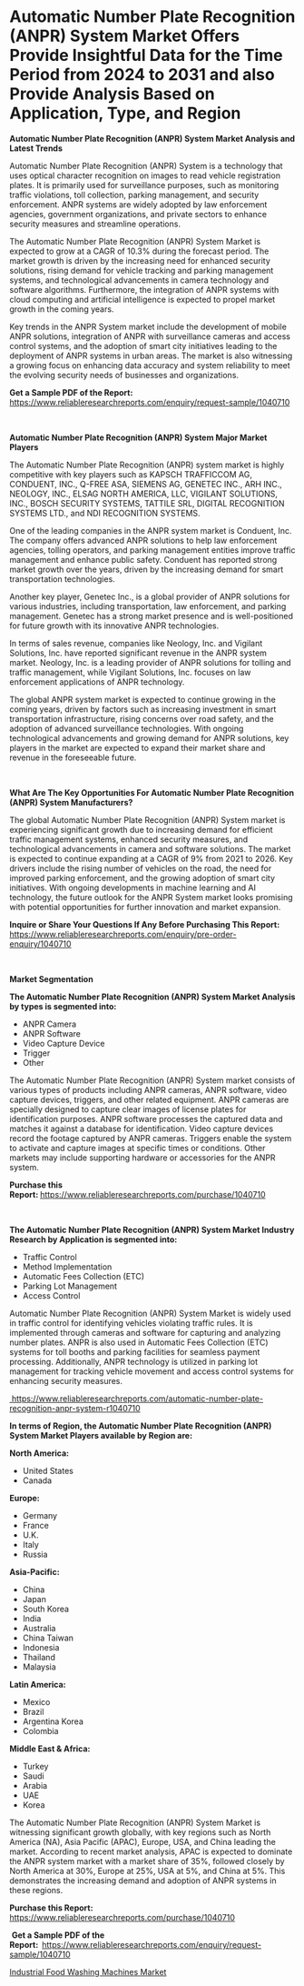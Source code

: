<p><h1>Automatic Number Plate Recognition (ANPR) System Market Offers Provide Insightful Data for the Time Period from 2024 to 2031 and also Provide Analysis Based on Application, Type, and Region</h1></p><p><strong>Automatic Number Plate Recognition (ANPR) System Market Analysis and Latest Trends</strong></p>
<p><p>Automatic Number Plate Recognition (ANPR) System is a technology that uses optical character recognition on images to read vehicle registration plates. It is primarily used for surveillance purposes, such as monitoring traffic violations, toll collection, parking management, and security enforcement. ANPR systems are widely adopted by law enforcement agencies, government organizations, and private sectors to enhance security measures and streamline operations.</p><p>The Automatic Number Plate Recognition (ANPR) System Market is expected to grow at a CAGR of 10.3% during the forecast period. The market growth is driven by the increasing need for enhanced security solutions, rising demand for vehicle tracking and parking management systems, and technological advancements in camera technology and software algorithms. Furthermore, the integration of ANPR systems with cloud computing and artificial intelligence is expected to propel market growth in the coming years.</p><p>Key trends in the ANPR System market include the development of mobile ANPR solutions, integration of ANPR with surveillance cameras and access control systems, and the adoption of smart city initiatives leading to the deployment of ANPR systems in urban areas. The market is also witnessing a growing focus on enhancing data accuracy and system reliability to meet the evolving security needs of businesses and organizations.</p></p>
<p><strong>Get a Sample PDF of the Report:&nbsp;</strong> <a href="https://www.reliableresearchreports.com/enquiry/request-sample/1040710">https://www.reliableresearchreports.com/enquiry/request-sample/1040710</a></p>
<p>&nbsp;</p>
<p><strong>Automatic Number Plate Recognition (ANPR) System Major Market Players</strong></p>
<p><p>The Automatic Number Plate Recognition (ANPR) system market is highly competitive with key players such as KAPSCH TRAFFICCOM AG, CONDUENT, INC., Q-FREE ASA, SIEMENS AG, GENETEC INC., ARH INC., NEOLOGY, INC., ELSAG NORTH AMERICA, LLC, VIGILANT SOLUTIONS, INC., BOSCH SECURITY SYSTEMS, TATTILE SRL, DIGITAL RECOGNITION SYSTEMS LTD., and NDI RECOGNITION SYSTEMS.</p><p>One of the leading companies in the ANPR system market is Conduent, Inc. The company offers advanced ANPR solutions to help law enforcement agencies, tolling operators, and parking management entities improve traffic management and enhance public safety. Conduent has reported strong market growth over the years, driven by the increasing demand for smart transportation technologies.</p><p>Another key player, Genetec Inc., is a global provider of ANPR solutions for various industries, including transportation, law enforcement, and parking management. Genetec has a strong market presence and is well-positioned for future growth with its innovative ANPR technologies.</p><p>In terms of sales revenue, companies like Neology, Inc. and Vigilant Solutions, Inc. have reported significant revenue in the ANPR system market. Neology, Inc. is a leading provider of ANPR solutions for tolling and traffic management, while Vigilant Solutions, Inc. focuses on law enforcement applications of ANPR technology.</p><p>The global ANPR system market is expected to continue growing in the coming years, driven by factors such as increasing investment in smart transportation infrastructure, rising concerns over road safety, and the adoption of advanced surveillance technologies. With ongoing technological advancements and growing demand for ANPR solutions, key players in the market are expected to expand their market share and revenue in the foreseeable future.</p></p>
<p>&nbsp;</p>
<p><strong>What Are The Key Opportunities For Automatic Number Plate Recognition (ANPR) System Manufacturers?</strong></p>
<p><p>The global Automatic Number Plate Recognition (ANPR) System market is experiencing significant growth due to increasing demand for efficient traffic management systems, enhanced security measures, and technological advancements in camera and software solutions. The market is expected to continue expanding at a CAGR of 9% from 2021 to 2026. Key drivers include the rising number of vehicles on the road, the need for improved parking enforcement, and the growing adoption of smart city initiatives. With ongoing developments in machine learning and AI technology, the future outlook for the ANPR System market looks promising with potential opportunities for further innovation and market expansion.</p></p>
<p><strong>Inquire or Share Your Questions If Any Before Purchasing This Report:</strong> <a href="https://www.reliableresearchreports.com/enquiry/pre-order-enquiry/1040710">https://www.reliableresearchreports.com/enquiry/pre-order-enquiry/1040710</a></p>
<p>&nbsp;</p>
<p><strong>Market Segmentation</strong></p>
<p><strong>The Automatic Number Plate Recognition (ANPR) System Market Analysis by types is segmented into:</strong></p>
<p><ul><li>ANPR Camera</li><li>ANPR Software</li><li>Video Capture Device</li><li>Trigger</li><li>Other</li></ul></p>
<p><p>The Automatic Number Plate Recognition (ANPR) System market consists of various types of products including ANPR cameras, ANPR software, video capture devices, triggers, and other related equipment. ANPR cameras are specially designed to capture clear images of license plates for identification purposes. ANPR software processes the captured data and matches it against a database for identification. Video capture devices record the footage captured by ANPR cameras. Triggers enable the system to activate and capture images at specific times or conditions. Other markets may include supporting hardware or accessories for the ANPR system.</p></p>
<p><strong>Purchase this Report:&nbsp;</strong><a href="https://www.reliableresearchreports.com/purchase/1040710">https://www.reliableresearchreports.com/purchase/1040710</a></p>
<p>&nbsp;</p>
<p><strong>The Automatic Number Plate Recognition (ANPR) System Market Industry Research by Application is segmented into:</strong></p>
<p><ul><li>Traffic Control</li><li>Method Implementation</li><li>Automatic Fees Collection (ETC)</li><li>Parking Lot Management</li><li>Access Control</li></ul></p>
<p><p>Automatic Number Plate Recognition (ANPR) System Market is widely used in traffic control for identifying vehicles violating traffic rules. It is implemented through cameras and software for capturing and analyzing number plates. ANPR is also used in Automatic Fees Collection (ETC) systems for toll booths and parking facilities for seamless payment processing. Additionally, ANPR technology is utilized in parking lot management for tracking vehicle movement and access control systems for enhancing security measures.</p></p>
<p><a href="https://www.reliableresearchreports.com/automatic-number-plate-recognition-anpr-system-r1040710">&nbsp;https://www.reliableresearchreports.com/automatic-number-plate-recognition-anpr-system-r1040710</a></p>
<p><strong>In terms of Region, the Automatic Number Plate Recognition (ANPR) System Market Players available by Region are:</strong></p>
<p>
    <p> <strong> North America: </strong>
        <ul>
            <li>United States</li>
            <li>Canada</li>
        </ul>
        </p> 
    <p> <strong> Europe: </strong>
        <ul>
            <li>Germany</li>
            <li>France</li>
            <li>U.K.</li>
            <li>Italy</li>
            <li>Russia</li>
        </ul>
        </p> 
    <p> <strong> Asia-Pacific: </strong>
        <ul>
            <li>China</li>
            <li>Japan</li>
            <li>South Korea</li>
            <li>India</li>
            <li>Australia</li>
            <li>China Taiwan</li>
            <li>Indonesia</li>
            <li>Thailand</li>
            <li>Malaysia</li>
        </ul>
        </p> 
    <p> <strong> Latin America: </strong>
        <ul>
            <li>Mexico</li>
            <li>Brazil</li>
            <li>Argentina Korea</li>
            <li>Colombia</li>
        </ul>
        </p> 
    <p> <strong> Middle East & Africa: </strong>
        <ul>
            <li>Turkey</li>
            <li>Saudi</li>
            <li>Arabia</li>
            <li>UAE</li>
            <li>Korea</li>
        </ul>
    </p>
    </p>
<p><p>The Automatic Number Plate Recognition (ANPR) System Market is witnessing significant growth globally, with key regions such as North America (NA), Asia Pacific (APAC), Europe, USA, and China leading the market. According to recent market analysis, APAC is expected to dominate the ANPR system market with a market share of 35%, followed closely by North America at 30%, Europe at 25%, USA at 5%, and China at 5%. This demonstrates the increasing demand and adoption of ANPR systems in these regions.</p></p>
<p><strong>Purchase this Report: </strong><a href="https://www.reliableresearchreports.com/purchase/1040710">https://www.reliableresearchreports.com/purchase/1040710</a></p>
<p>&nbsp;<strong>Get a Sample PDF of the Report:&nbsp;&nbsp;</strong><a href="https://www.reliableresearchreports.com/enquiry/request-sample/1040710">https://www.reliableresearchreports.com/enquiry/request-sample/1040710</a></p>
<p><strong></strong></p>
<p><p><a href="https://github.com/liliskanaya73/Market-Research-Report-List-1/blob/main/industrial-food-washing-machines-market.md">Industrial Food Washing Machines Market</a></p></p>